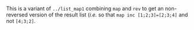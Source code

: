This is a variant of `../list_map1` combining `map` and `rev` to get an 
non-reversed version of the result list (_i.e._ so that `map inc [1;2;3]=[2;3;4]` and not `[4;3;2]`.

